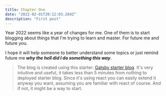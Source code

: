 ```yaml
---
title: Chapter One
date: "2022-02-01T20:12:03.284Z"
description: "First post"
---
```


Year 2022 seems like a year of changes for me.
One of them is to start blogging about things that I'm trying to learn and master. For future me and future you.

I hope it will help someone to better understand some topics or just remind future me ***why the hell did I do something this way***.

> The blog is created using this starter: [Gatsby starter blog](https://github.com/gatsbyjs/gatsby-starter-blog).
> It's very intuitive and useful, it takes less than 5 minutes from nothing to deployed starter blog.
> Since it's using react you can easily extend it anyway you want, assuming you are familiar with react of course.
> And if not, it might be a way to start.
